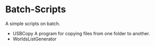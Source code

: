 # Batch-Scripts
A simple scripts on batch.

+ USBCopy
A program for copying files from one folder to another.
+ WorldsListGenerator